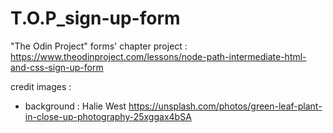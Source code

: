 # T.O.P_sign-up-form
"The Odin Project" forms' chapter project : https://www.theodinproject.com/lessons/node-path-intermediate-html-and-css-sign-up-form


credit images :
- background : Halie West https://unsplash.com/photos/green-leaf-plant-in-close-up-photography-25xggax4bSA